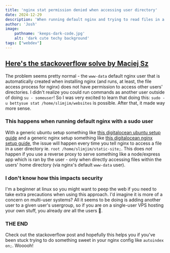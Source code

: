 ```yaml
---
title: 'nginx stat permission denied when accessing user directory'
date: 2024-12-29
description: 'When running default nginx and trying to read files in a user directory, there is a stat permission denied error'
author: 'Josh'
image:
    pathname: 'keeps-dark-code.jpg'
    alt: 'dark cute techy background'
tags: ["webdev"]
---
```


## [Here's the stackoverflow solve by Maciej Sz](https://stackoverflow.com/a/25776092)
The problem seems pretty normal - the `www-data` default nginx user that is automatically created when installing nginx (and runs, at least, the file access process for nginx) does not have permission to access other users' directories. I didn't realize you could run commands as another user outside of doing `su - someuser`! So I was very excited to learn that doing this: `sudo -u bettysue stat /home/slimjim/websites` is possible. After that, it made way more sense.

### This happens when running default nginx with a sudo user
With a generic ubuntu setup something like [this digitalocean ubuntu setup guide](https://www.digitalocean.com/community/tutorials/initial-server-setup-with-ubuntu) and a generic nginx setup something like [this digitalocean nginx setup guide](https://www.digitalocean.com/community/tutorials/how-to-install-nginx-on-ubuntu-22-04), the issue will happen every time you tell nginx to access a file in a user directory ie. `root /home/slimjim/static-site;`. This does *not* happen if you use a reverse proxy to serve something like a node/express app which is ran by the user - only when directly accessing files within the users' home directory (via nginx's default `www-data` user).

### I don't know how this impacts security
I'm a beginner at linux so you might want to peep the web if you need to take extra precautions when using this approach. I'd imagine it is more of a concern on multi-user systems? All it seems to be doing is adding another user to a given user's usergroup, so if you are on a single-user VPS hosting your own stuff, you already *are* all the users 🤯.

### THE END
Check out the stackoverflow post and hopefully this helps you if you've been stuck trying to do something sweet in your nginx config like `autoindex on;`. Wooooh!